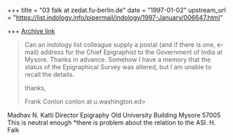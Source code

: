 +++
title = "03 falk at zedat.fu-berlin.de"
date = "1997-01-02"
upstream_url = "https://list.indology.info/pipermail/indology/1997-January/006647.html"

+++
[Archive link](https://list.indology.info/pipermail/indology/1997-January/006647.html)

> 
> Can an indology list colleague supply a postal (and if there is one,
> e-mail) address for the Chief Epigraphist to the Government of India
> at Mysore. Thanks in advance.  Somehow I have a memory that the status of
> the Epigraphical Survey was altered, but I am unable to recall the
> details.
> 
> thanks,
> 
> Frank Conlon
> conlon at u.washington.ed> 
> 
> 
> 
Madhav N. Katti
Director Epigraphy
Old University Building
Mysore 57005
This is neutral enough *there is  problem about the relation to the ASI.
H. Falk





